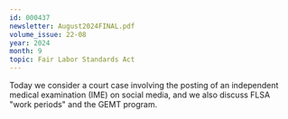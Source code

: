 ```yaml
---
id: 000437
newsletter: August2024FINAL.pdf
volume_issue: 22-08
year: 2024
month: 9
topic: Fair Labor Standards Act
---
```


Today we consider a court case involving the posting of an independent medical examination (IME) on social media, and we also discuss FLSA "work periods" and the GEMT program.
